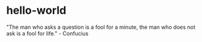 # hello-world
"The man who asks a question is a fool for a minute, the man who does not ask is a fool for life." - Confucius


